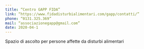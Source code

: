 ```yaml
---
title: “Centro GAPP FIDA”
link: “https://www.fidadisturbialimentari.com/gapp/contatti/”
phone: “0131.325.369”
mail: “associazionegapp@gmail.com”
date: 2020-04-1
---
```


Spazio di ascolto per persone affette da disturbi alimentari

